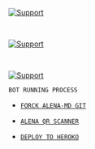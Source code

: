 <p align="left">
  <a href="https://github.com/Afx-Abu/Alena-MD"><img title="Support" src="https://img.shields.io/badge/maintained-yes-cyan.svg?style=for-the-badge&logo=xcode" /></a>
</p>
<br>
<p align="left">
  <a href="https://github.com/Afx-Abu/Alena-MD"><img title="Support" src="https://img.shields.io/badge/current%20Status-Updates%20Are%20coming%20soon!-orange.svg?style=for-the-badge&logo=xcode" /></a>
</p>
<br>
<p align="left">
  <a href="https://github.com/Afx-Abu/Alena-MD"><img title="Support" src="https://img.shields.io/badge/next%20update-Tomorrow!-green.svg?style=for-the-badge&logo=xcode" /></a>
</p>



<!---->

`BOT RUNNING PROCESS`

* [`FORCK ALENA-MD GIT`](https://github.com/Afx-Abu/Alena-MD/fork)

* [`ALENA QR SCANNER`](https://replit.com/@Afx-Abu/ABU-MD-QR?outputonly=1&lite=1)

* [`DEPLOY TO HEROKO`](https://heroku.com/deploy?template=https://github.com/Afx-Abu/Alena-MD)
